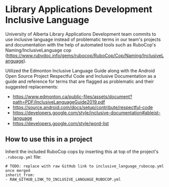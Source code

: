 # Library Applications Development Inclusive Language
University of Alberta Library Applications Development team commits to use inclusive language instead of problematic terms in our team's projects and documentation with the help of automated tools such as RuboCop's Naming/InclusiveLanguage cop (https://www.rubydoc.info/gems/rubocop/RuboCop/Cop/Naming/InclusiveLanguage).

Utilized the Edmonton Inclusive Language Guide along with the Android Open Source Project Respectful Code and Inclusive Documentation as a guide and reference for terms that are flagged as problematic and their suggested replacements:

* https://www.edmonton.ca/public-files/assets/document?path=PDF/InclusiveLanguageGuide2019.pdf
* https://source.android.com/docs/setup/contribute/respectful-code
* https://developers.google.com/style/inclusive-documentation#ableist-language
* https://developers.google.com/style/word-list

## How to use this in a project
Inherit the included RuboCop cops by inserting this at top of the project's ```.rubocop.yml``` file:
```
# TODO: replace with raw GitHub link to inclusive_language_rubocop.yml once merged
inherit_from:
- RAW_GITHUB_LINK_TO_INCLUSIVE_LANGUAGE_RUBOCOP.yml
```
